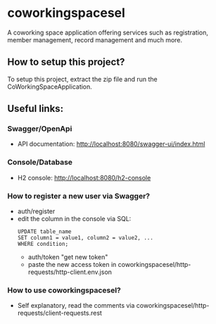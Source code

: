 # coworkingspacesel

A coworking space application offering services such as registration, member management, record management and much more.

## How to setup this project?
To setup this project, extract the zip file and run the CoWorkingSpaceApplication.

## Useful links:
### Swagger/OpenApi
* API documentation: <http://localhost:8080/swagger-ui/index.html>
### Console/Database
* H2 console: <http://localhost:8080/h2-console>

### How to register a new user via Swagger?
* auth/register
* edit the column in the console via SQL:
  ```
  UPDATE table_name
  SET column1 = value1, column2 = value2, ...
  WHERE condition;
  ```
  * auth/token "get new token"
  * paste the new access token in coworkingspacesel/http-requests/http-client.env.json

### How to use coworkingspacesel?
* Self explanatory, read the comments via coworkingspacesel/http-requests/client-requests.rest

